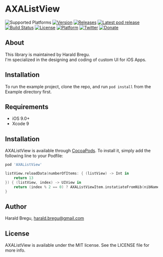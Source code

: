 # AXAListView

![Supported Platforms](https://img.shields.io/cocoapods/p/AXAListView.svg) 
[![Version](https://img.shields.io/cocoapods/v/AXAListView.svg?style=flat)](https://cocoapods.org/pods/AXAListView)
[![Releases](https://img.shields.io/github/release/haraldbregu/AXAListView.svg)](https://github.com/haraldbregu/AXAListView/releases) 
[![Latest pod release](https://img.shields.io/cocoapods/v/AXAListView.svg)](http://cocoapods.org/pods/axalistview)
[![Build Status](https://api.travis-ci.org/haraldbregu/AXAListView.svg?branch=master)](https://travis-ci.org/haraldbregu/AXAListView) 
[![License](https://img.shields.io/cocoapods/l/AXAListView.svg?style=flat)](https://cocoapods.org/pods/AXAListView)
[![Platform](https://img.shields.io/cocoapods/p/AXAListView.svg?style=flat)](https://cocoapods.org/pods/AXAListView)
[![Twitter](https://img.shields.io/badge/Twitter-@HaraldBregu-blue.svg?style=flat)](https://twitter.com/HaraldBregu)
[![Donate](https://img.shields.io/badge/Donate-PayPal-blue.svg)](https://www.paypal.me/haraldbregu)


## About
This library is maintained by Harald Bregu.<br>
I'm specialized in the designing and coding of custom UI for iOS Apps.<br>

## Installation

To run the example project, clone the repo, and run `pod install` from the Example directory first.

## Requirements
- iOS 9.0+
- Xcode 9

## Installation

AXAListView is available through [CocoaPods](https://cocoapods.org). To install
it, simply add the following line to your Podfile:

```ruby
pod 'AXAListView'
```
```swift
listView.reloadData(numberOfItems: { (listView) -> Int in
    return 13
}) { (listView, index) -> UIView in
    return (index % 2 == 0) ? AXAListViewItem.instatiateFromNib(nibName: "AXAListViewItemOne") : AXAListViewItem.instatiateFromNib(nibName: "AXAListViewItemTwo")
}
```

## Author

Harald Bregu, harald.bregu@gmail.com

## License

AXAListView is available under the MIT license. See the LICENSE file for more info.
